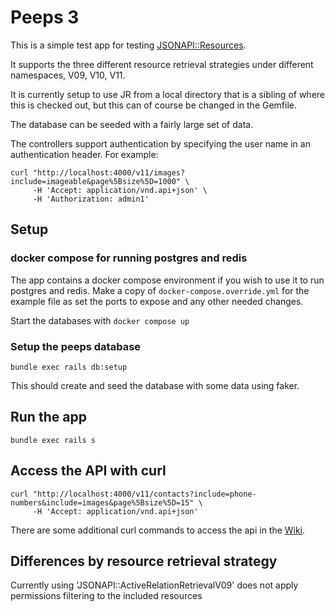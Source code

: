 # Peeps 3

This is a simple test app for testing [JSONAPI::Resources](https://github.com/cerebris/jsonapi-resources).

It supports the three different resource retrieval strategies under different namespaces, V09, V10, V11.

It is currently setup to use JR from a local directory that is a sibling of where this is checked out, but this can of course be changed in the Gemfile.

The database can be seeded with a fairly large set of data.

The controllers support authentication by specifying the user name in an authentication header. For example:
```shell
curl "http://localhost:4000/v11/images?include=imageable&page%5Bsize%5D=1000" \
     -H 'Accept: application/vnd.api+json' \
     -H 'Authorization: admin1'
```

## Setup

### docker compose for running postgres and redis
The app contains a docker compose environment if you wish to use it to run postgres and redis. Make a copy of `docker-compose.override.yml` for the example file as set the ports to expose and any other needed changes.

Start the databases with `docker compose up`

### Setup the peeps database

`bundle exec rails db:setup`

This should create and seed the database with some data using faker.

## Run the app

`bundle exec rails s`

## Access the API with curl

```shell
curl "http://localhost:4000/v11/contacts?include=phone-numbers&include=images&page%5Bsize%5D=15" \
     -H 'Accept: application/vnd.api+json'
```

There are some additional curl commands to access the api in the [Wiki](https://github.com/cerebris/Peeps3/wiki/Request-Examples).

## Differences by resource retrieval strategy

Currently using 'JSONAPI::ActiveRelationRetrievalV09' does not apply permissions filtering to the included resources

